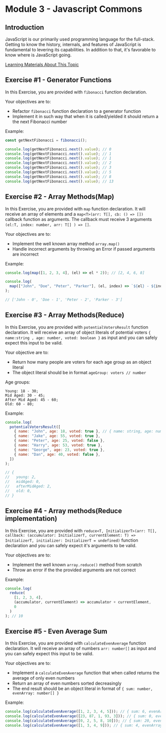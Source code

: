 # Module 3 - Javascript Commons

## Introduction

JavaScript is our primarily used programming language for the full-stack. Getting to know the history, internals, and features of JavaScript is fundamental to levering its capabilities. In addition to that, it's favorable to know where is JavaScript going.

[Learning Materials About This Topic](https://www.notion.so/mkit/JavaScript-Commons-18b9e4071e3244df8b1bf59fbfcb5c191)

## Exercise #1 - Generator Functions

In this Exercise, you are provided with `fibonacci` function declaration.

Your objectives are to:

- Refactor `fibonacci` function declaration to a generator function
- Implement it in such way that when it is called/yielded it should return a the next Fibonacci number

Example:

```javascript
const getNextFibonacci = fibonacci();

console.log(getNextFibonacci.next().value); // 0
console.log(getNextFibonacci.next().value); // 1
console.log(getNextFibonacci.next().value); // 1
console.log(getNextFibonacci.next().value); // 2
console.log(getNextFibonacci.next().value); // 3
console.log(getNextFibonacci.next().value); // 5
console.log(getNextFibonacci.next().value); // 8
console.log(getNextFibonacci.next().value); // 13
```

## Exercise #2 - Array Methods(Map)

In this Exercise, you are provided with `map` function declaration. It will receive an array of elements and a `map<T>(arr: T[], cb: () => [])` callback function as arguments. The callback must receive 3 arguments
`(el:T, index: number, arr: T[] ) => []`.

Your objectives are to:

- Implement the well known array method `array.map()`
- Handle incorrect arguments by throwing an Error if passed arguments are incorrect

Example:

```javascript
console.log(map([1, 2, 3, 4], (el) => el * 2)); // [2, 4, 6, 8]

console.log(
  map(["John", "Doe", "Peter", "Parker"], (el, index) => `${el} - ${index}`)
);

// ['John - 0', 'Doe - 1', 'Peter - 2', 'Parker - 3']
```

## Exercise #3 - Array Methods(Reduce)

In this Exercise, you are provided with `potentialVotersResult` function declaration. It will receive an array of object literals of potential voters `{ name:string , age: number, voted: boolean }` as input and you can safely expect this input to be valid.

Your objective are to:

- Return how many people are voters for each age group as an object literal
- The object literal should be in format `ageGroup: voters // number`

Age groups:

```
Young: 18 - 30;
Mid Aged: 30 - 45;
After Mid Aged: 45 - 60;
Old: 60 - 80;
```

Example:

```javascript
console.log(
  potentialVotersResult([
    { name: "John", age: 18, voted: true }, // { name: string, age: number, voted: boolean }
    { name: "Jake", age: 55, voted: true },
    { name: "Peter", age: 25, voted: false },
    { name: "Harry", age: 53, voted: true },
    { name: "George", age: 23, voted: true },
    { name: "Dan", age: 40, voted: false },
  ])
);

// {
//   young: 2,
//   midAged: 0,
//   afterMidAged: 2,
//   old: 0,
// }
```

## Exercise #4 - Array methods(Reduce implementation)

In this Exercise, you are provided with `reduce<T, InitializerT>(arr: T[], callback: (accumulator: InitializerT, currentElement: T) => InitializerT, initializer: InitializerT = undefined)` function declaration and you can safely expect it's arguments to be valid.

Your objectives are to:

- Implement the well known `array.reduce()` method from scratch
- Throw an error if the the provided arguments are not correct

Example:

```javascript
console.log(
  reduce(
    [1, 2, 3, 4],
    (accumulator, currentElement) => accumulator + currentElement,
    0
  )
); // 10
```

## Exercise #5 - Even Average Sum

In this Exercise, you are provided with `calculateEvenAverage` function declaration. It will receive an array of numbers `arr: number[]` as input and you can safely expect this input to be valid.

Your objectives are to:

- Implement a `calculateEvenAverage` function that when called returns the average of only even numbers
- Return an array of even numbers sorted decreasingly
- The end result should be an object literal in format of `{ sum: number, evenArray: number[] }`

Example:

```javascript
console.log(calculateEvenAverage([1, 2, 3, 4, 5])); // { sum: 6, evenArray: [4, 2] }
console.log(calculateEvenAverage([23, 87, 1, 93, 3])); // { sum: 0, evenArray: [] }
console.log(calculateEvenAverage([0, 2, 5, 8, 10])); // { sum: 20, evenArray: [10, 8, 2] }
console.log(calculateEvenAverage([1, 3, 4, 9])); // { sum: 4, evenArray: [4] }
```
